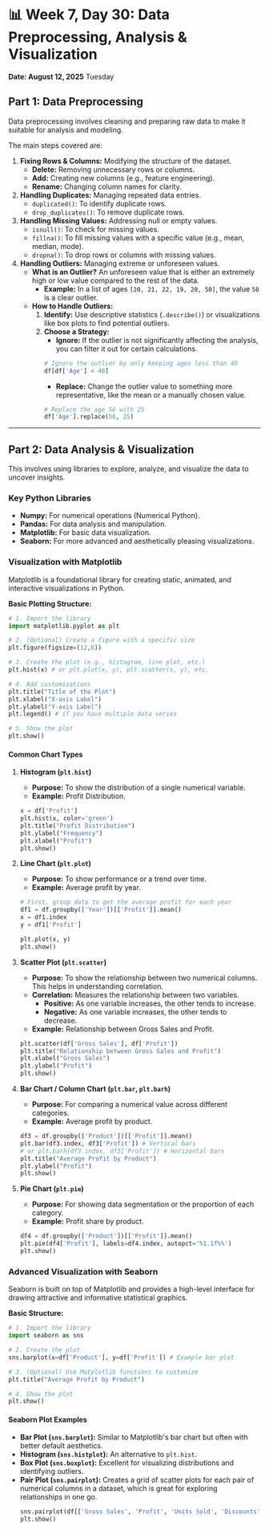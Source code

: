 # **📊 Week 7, Day 30: Data Preprocessing, Analysis & Visualization**

**Date: August 12, 2025** Tuesday
## **Part 1: Data Preprocessing**

Data preprocessing involves cleaning and preparing raw data to make it suitable for analysis and modeling.

The main steps covered are:
1.  **Fixing Rows & Columns:** Modifying the structure of the dataset.
    *   **Delete:** Removing unnecessary rows or columns.
    *   **Add:** Creating new columns (e.g., feature engineering).
    *   **Rename:** Changing column names for clarity.
2.  **Handling Duplicates:** Managing repeated data entries.
    *   `duplicated()`: To identify duplicate rows.
    *   `drop_duplicates()`: To remove duplicate rows.
3.  **Handling Missing Values:** Addressing null or empty values.
    *   `isnull()`: To check for missing values.
    *   `fillna()`: To fill missing values with a specific value (e.g., mean, median, mode).
    *   `dropna()`: To drop rows or columns with missing values.
4.  **Handling Outliers:** Managing extreme or unforeseen values.
    *   **What is an Outlier?** An unforeseen value that is either an extremely high or low value compared to the rest of the data.
        *   **Example:** In a list of ages `[20, 21, 22, 19, 20, 50]`, the value `50` is a clear outlier.
    *   **How to Handle Outliers:**
        1.  **Identify:** Use descriptive statistics (`.describe()`) or visualizations like box plots to find potential outliers.
        2.  **Choose a Strategy:**
            *   **Ignore:** If the outlier is not significantly affecting the analysis, you can filter it out for certain calculations.
              ```python
              # Ignore the outlier by only keeping ages less than 40
              df[df['Age'] < 40]
              ```
            *   **Replace:** Change the outlier value to something more representative, like the mean or a manually chosen value.
              ```python
              # Replace the age 56 with 25
              df['Age'].replace(56, 25)
              ```

---

## **Part 2: Data Analysis & Visualization**

This involves using libraries to explore, analyze, and visualize the data to uncover insights.

### **Key Python Libraries**

*   **Numpy:** For numerical operations (Numerical Python).
*   **Pandas:** For data analysis and manipulation.
*   **Matplotlib:** For basic data visualization.
*   **Seaborn:** For more advanced and aesthetically pleasing visualizations.

### **Visualization with Matplotlib**

Matplotlib is a foundational library for creating static, animated, and interactive visualizations in Python.

**Basic Plotting Structure:**
```python
# 1. Import the library
import matplotlib.pyplot as plt

# 2. (Optional) Create a figure with a specific size
plt.figure(figsize=(12,6))

# 3. Create the plot (e.g., histogram, line plot, etc.)
plt.hist(x) # or plt.plot(x, y), plt.scatter(x, y), etc.

# 4. Add customizations
plt.title("Title of the Plot")
plt.xlabel("X-axis Label")
plt.ylabel("Y-axis Label")
plt.legend() # if you have multiple data series

# 5. Show the plot
plt.show()
```

#### **Common Chart Types**

1.  **Histogram (`plt.hist`)**
    *   **Purpose:** To show the distribution of a single numerical variable.
    *   **Example:** Profit Distribution.
      ```python
      x = df['Profit']
      plt.hist(x, color='green')
      plt.title("Profit Distribution")
      plt.ylabel("Frequency")
      plt.xlabel("Profit")
      plt.show()
      ```

2.  **Line Chart (`plt.plot`)**
    *   **Purpose:** To show performance or a trend over time.
    *   **Example:** Average profit by year.
      ```python
      # First, group data to get the average profit for each year
      df1 = df.groupby(['Year'])[['Profit']].mean()
      x = df1.index
      y = df1['Profit']

      plt.plot(x, y)
      plt.show()
      ```

3.  **Scatter Plot (`plt.scatter`)**
    *   **Purpose:** To show the relationship between two numerical columns. This helps in understanding correlation.
    *   **Correlation:** Measures the relationship between two variables.
        *   **Positive:** As one variable increases, the other tends to increase.
        *   **Negative:** As one variable increases, the other tends to decrease.
    *   **Example:** Relationship between Gross Sales and Profit.
      ```python
      plt.scatter(df['Gross Sales'], df['Profit'])
      plt.title("Relationship between Gross Sales and Profit")
      plt.xlabel("Gross Sales")
      plt.ylabel("Profit")
      plt.show()
      ```

4.  **Bar Chart / Column Chart (`plt.bar`, `plt.barh`)**
    *   **Purpose:** For comparing a numerical value across different categories.
    *   **Example:** Average profit by product.
      ```python
      df3 = df.groupby(['Product'])[['Profit']].mean()
      plt.bar(df3.index, df3['Profit']) # Vertical bars
      # or plt.barh(df3.index, df3['Profit']) # Horizontal bars
      plt.title("Average Profit by Product")
      plt.ylabel("Profit")
      plt.show()
      ```

5.  **Pie Chart (`plt.pie`)**
    *   **Purpose:** For showing data segmentation or the proportion of each category.
    *   **Example:** Profit share by product.
      ```python
      df4 = df.groupby(['Product'])[['Profit']].mean()
      plt.pie(df4['Profit'], labels=df4.index, autopct='%1.1f%%')
      plt.show()
      ```

### **Advanced Visualization with Seaborn**

Seaborn is built on top of Matplotlib and provides a high-level interface for drawing attractive and informative statistical graphics.

**Basic Structure:**
```python
# 1. Import the library
import seaborn as sns

# 2. Create the plot
sns.barplot(x=df['Product'], y=df['Profit']) # Example bar plot

# 3. (Optional) Use Matplotlib functions to customize
plt.title("Average Profit by Product")

# 4. Show the plot
plt.show()
```

#### **Seaborn Plot Examples**

*   **Bar Plot (`sns.barplot`):** Similar to Matplotlib's bar chart but often with better default aesthetics.
*   **Histogram (`sns.histplot`):** An alternative to `plt.hist`.
*   **Box Plot (`sns.boxplot`):** Excellent for visualizing distributions and identifying outliers.
*   **Pair Plot (`sns.pairplot`):** Creates a grid of scatter plots for each pair of numerical columns in a dataset, which is great for exploring relationships in one go.
    ```python
    sns.pairplot(df[['Gross Sales', 'Profit', 'Units Sold', 'Discounts']])
    plt.show()
    ```
